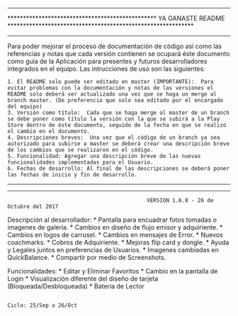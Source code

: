 ********************************************************************************************************************************
************************************************  YA GANASTE README ************************************************************
********************************************************************************************************************************

Para poder mejorar el proceso de documentación de código así como las referencias y notas que cada versión contienen se ocupará
éste documento como guía de la Aplicación para presentes y futuros desarrolladores integrados en el equipo.
Las intrucciones de uso son las siguientes:

    1. El README solo puede ser editado en master (IMPORTANTE):  Para evitar problemas con la documentación y notas de las versiones el README solo deberá ser actualizado una vez que se haga un merge al branch master. (De preferencia que solo sea editado por el encargado del equipo)
    3. Versión como título:  Cada que se haga merge al master de un branch se debe poner como título la versión con la que se subirá a la Play Store dentro de éste documento, seguido de la fecha en que se realizó el cambio en el documento.
    4. Descripciones breves:  Una vez que el código de un branch ya sea autorizado para subirse a master se deberá crear una descripción breve de los cambios que se realizaron en el código.
    5. Funcionalidad: Agregar una descripción breve de las nuevas funcionalidades implementadas para el Usuario.
    6. Fechas de desarrollo: Al final de las descripciones se deberá poner las fechas de inicio y fin de desarrollo.

********************************************************************************************************************************
********************************************************************************************************************************

                                                VERSION 1.6.8 - 26 de Octubre del 2017
Descripción al desarrollador:
    * Pantalla para encuadrar fotos tomadas o imagenes de galería.
    * Cambios en diseño de flujo emisor y adquiriente.
    * Cambios en logos de carrusel.
    * Cambios en mensajes de Error.
    * Nuevos coachmarks.
    * Cobros de Adquiriente.
    * Mejoras flip card y dongle.
    * Ayuda y Legales juntos en preferencias de Usuarios.
    * Imagenes cambiadas en QuickBalance.
    * Compartir por medio de Screenshots.

Funcionalidades:
    * Editar y Eliminar Favoritos
    * Cambio en la pantalla de Login
    * Visualización diferente del diseño de tarjeta (Bloqueada/Desbloqueada)
    * Batería de Lector

                                                                                                Ciclo: 25/Sep a 26/Oct